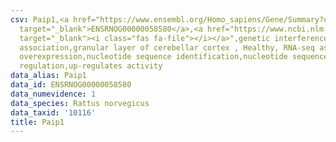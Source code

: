 ```yaml
---
csv: Paip1,<a href="https://www.ensembl.org/Homo_sapiens/Gene/Summary?db=core;g=ENSRNOG00000058580"
  target="_blank">ENSRNOG00000058580</a>,<a href="https://www.ncbi.nlm.nih.gov/pubmed/30467350"
  target="_blank"><i class="fas fa-file"></i></a>",genetic interference,functional
  association,granular layer of cerebellar cortex , Healthy, RNA-seq assay, hsf-1
  overexpression,nucleotide sequence identification,nucleotide sequence identification,transcriptional
  regulation,up-regulates activity
data_alias: Paip1
data_id: ENSRNOG00000058580
data_numevidence: 1
data_species: Rattus norvegicus
data_taxid: '10116'
title: Paip1
---
```

